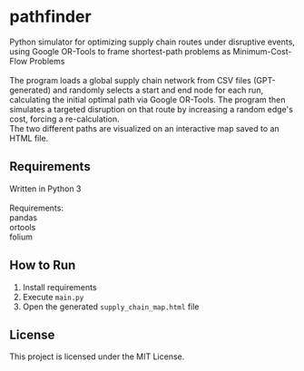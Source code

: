 # pathfinder
Python simulator for optimizing supply chain routes under disruptive events, using Google OR-Tools to frame shortest-path problems as Minimum-Cost-Flow Problems
<br>
<br>The program loads a global supply chain network from CSV files (GPT-generated) and randomly selects a start and end node for each run, calculating the initial optimal path via Google OR-Tools. The program then simulates a targeted disruption on that route by increasing a random edge's cost, forcing a re-calculation.
<br> The two different paths are visualized on an interactive map saved to an HTML file.

## Requirements 
Written in Python 3<br>
<br> Requirements: 
<br>
pandas
<br> ortools
<br> folium

## How to Run

1.  Install requirements
2.  Execute `main.py`
3.  Open the generated `supply_chain_map.html` file

## License
This project is licensed under the MIT License.
